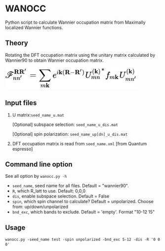 # WANOCC
Python script to calculate Wannier occupation matrix from Maximally localized Wannier functions.
<!-- [`Wannier90`](http://www.wannier.org/). -->

## Theory
Rotating the DFT occupation matrix using the unitary matrix calculated by Wannier90 to obtain Wannier occupation matrix.

<!-- \mathscr{F}_{n n'}^{\mathbf{R} \mathbf{R'}} = \sum_{m \mathbf{k}} e^{i\mathbf{k}(\mathbf{R}-\mathbf{R'})} U_{m n'}^{(\mathbf{k})} {U_{m n}^{(\mathbf{k})}}^* f_{m \mathbf{k}} -->

![image](WanOcc_eq.svg)

## Input files
1. U matrix:`seed_name_u.mat`

   [Optional] subspace selection: `seed_name_u_dis.mat`

   [Optional] spin polarization: `seed_name_up[dn]_u_dis.mat`

2. DFT occupation matrix is read from `seed_name.xml` [from Quantum espresso]

## Command line option
See all option by `wanocc.py -h`

- `seed_name`, seed name for all files. Default = "wannier90".
- `R`, which R_latt to use. Default: 0,0,0
- `dis`, enable subspace selection. Default = False
- `spin`, which spin channel to calculate? Default = unpolarized. Choose from: up/down/unpolarized
- `bnd_exc`, which bands to exclude. Default = 'empty'. Format "10-12 15"


## Usage
```
wanocc.py -seed_name test -spin unpolarized -bnd_exc 5-12 -dis -R '0 0 0'
```
